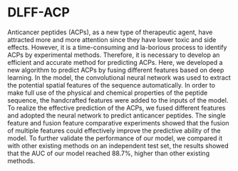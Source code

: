 # DLFF-ACP
Anticancer peptides (ACPs), as a new type of therapeutic agent, have attracted more and more attention since they have lower toxic and side effects. However, it is a time-consuming and la-borious process to identify ACPs by experimental methods. Therefore, it is necessary to develop an efficient and accurate method for predicting ACPs. Here, we developed a new algorithm to predict ACPs by fusing different features based on deep learning. In the model, the convolutional neural network was used to extract the potential spatial features of the sequence automatically. In order to make full use of the physical and chemical properties of the peptide sequence, the handcrafted features were added to the inputs of the model. To realize the effective prediction of the ACPs, we fused different features and adopted the neural network to predict anticancer peptides. The single feature and fusion feature comparative experiments showed that the fusion of multiple features could effectively improve the predictive ability of the model. To further validate the performance of our model, we compared it with other existing methods on an independent test set, the results showed that the AUC of our model reached 88.7%, higher than other existing methods.

